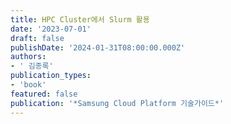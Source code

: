 ```yaml
---
title: HPC Cluster에서 Slurm 활용
date: '2023-07-01'
draft: false
publishDate: '2024-01-31T08:00:00.000Z'
authors:
- ' 김종록'
publication_types:
- 'book'
featured: false
publication: '*Samsung Cloud Platform 기술가이드*'
---
```


